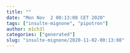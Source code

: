 ```yaml
---
title: ""
date: "Mon Nov  2 00:13:08 CET 2020"
tags: ["insulte-mignone", "pipotron"]
author: m1ch3l
categories: ["generated"]
slug: "insulte-mignone/2020-11-02-00:13:08"
---
```



